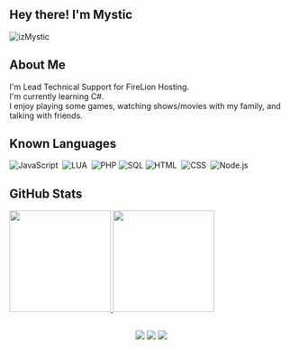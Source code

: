 ## Hey there! I'm Mystic
<p align="left"> <img src="https://komarev.com/ghpvc/?username=izMystic&label=Views&color=blue&style=plastic" alt="izMystic" /> </p>



## About Me
I'm Lead Technical Support for FireLion Hosting.<br>
I'm currently learning C#.<br>
I enjoy playing some games, watching shows/movies with my family, and talking with friends.<br>


## Known Languages

![JavaScript](https://img.shields.io/badge/-JavaScript-333333?style=flat&logo=javascript)&nbsp;
![LUA](https://img.shields.io/badge/-Lua-333333?style=flat&logo=lua)&nbsp;
![PHP](https://img.shields.io/badge/-PHP-333333?style=flat&logo=php)
![SQL](https://img.shields.io/badge/-MySQL-333333?style=flat&logo=mysql)
![HTML](https://img.shields.io/badge/-HTML-333333?style=flat&logo=HTML5)&nbsp;
![CSS](https://img.shields.io/badge/-CSS-333333?style=flat&logo=CSS3&logoColor=1572B6)&nbsp;
![Node.js](https://img.shields.io/badge/-Node.js-333333?style=flat&logo=node.js)&nbsp;

## GitHub Stats

<p align="left">
<a href="https://github.com/izMystic">
<img height="180em" src="https://github-readme-stats-eight-theta.vercel.app/api?username=izMystic&show_icons=true&theme=react&include_all_commits=true&count_private=true"/>
<img height="180em" src="https://github-readme-stats-eight-theta.vercel.app/api/top-langs/?username=izMystic&layout=compact&langs_count=8&theme=react"/>
</a>
</p>



## 

<p align="center">
<a href="https://izmystic.dev"><img src="https://img.shields.io/badge/-izmystic.dev-ff00ff?style=flat&logo=CodeSandbox&logoColor=white"/></a>
<a href="https://izmystic.dev/discord"><img src="https://img.shields.io/badge/-Discord Server-7289DA?style=flat&logo=Discord&logoColor=white"/></a>
<a href="https://www.twitter.com/iz_mystic"><img src="https://img.shields.io/badge/-@iz__mystic-1DA1F2?style=flat&logo=Twitter&logoColor=white"/></a>
</p>
